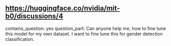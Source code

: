 ## https://huggingface.co/nvidia/mit-b0/discussions/4

contains_question: yes
question_part: Can anyone help me, how to fine tune this model for my own dataset. I want to fine tune this for gender detection classification.